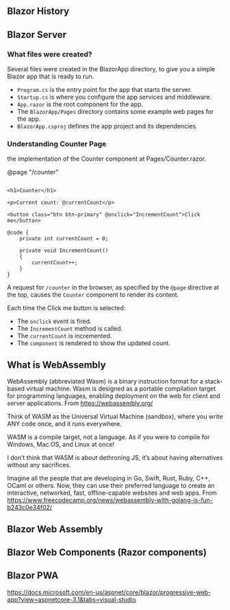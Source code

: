 
## Blazor History

## Blazor Server

### What files were created?

Several files were created in the BlazorApp directory, to give you a simple Blazor app that is ready to run.

- `Program.cs` is the entry point for the app that starts the server.
- `Startup.cs` is where you configure the app services and middleware.
- `App.razor` is the root component for the app.
- The `BlazorApp/Pages` directory contains some example web pages for the app.
- `BlazorApp.csproj` defines the app project and its dependencies.

### Understanding Counter Page

the implementation of the Counter component at Pages/Counter.razor.

@page "/counter"

``` [csharp]

<h1>Counter</h1>

<p>Current count: @currentCount</p>

<button class="btn btn-primary" @onclick="IncrementCount">Click me</button>

@code {
    private int currentCount = 0;

    private void IncrementCount()
    {
        currentCount++;
    }
}
``` 

A request for `/counter` in the browser, as specified by the `@page` directive at the top, causes the `Counter` component to render its content.

Each time the Click me button is selected:

- The `onclick` event is fired.
- The `IncrementCount` method is called.
- The `currentCount` is incremented.
- The `component` is rendered to show the updated count.

## What is WebAssembly ##
WebAssembly (abbreviated Wasm) is a binary instruction format for a stack-based virtual machine. Wasm is designed as a portable compilation target for programming languages, enabling deployment on the web for client and server applications. 
From https://webassembly.org/

Think of WASM as the Universal Virtual Machine (sandbox), where you write ANY code once, and it runs everywhere.

WASM is a compile target, not a language. As if you were to compile for Windows, Mac OS, and Linux at once!

I don’t think that WASM is about dethroning JS, it’s about having alternatives without any sacrifices.

Imagine all the people that are developing in Go, Swift, Rust, Ruby, C++, OCaml or others. Now, they can use their preferred language to create an interactive, networked, fast, offline-capable websites and web apps.
From https://www.freecodecamp.org/news/webassembly-with-golang-is-fun-b243c0e34f02/

## Blazor Web Assembly ##

## Blazor Web Components (Razor components) ##

## Blazor PWA ##
https://docs.microsoft.com/en-us/aspnet/core/blazor/progressive-web-app?view=aspnetcore-3.1&tabs=visual-studio

